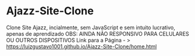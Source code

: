 # Ajazz-Site-Clone
 Clone Site Ajazz, incialmente, sem JavaScript e sem intuito lucrativo, apenas de aprendizado
 OBS: AINDA NÃO RESPONSIVO PARA CELULARES OU OUTROS DISPOSITIVOS
Link para a Página - > https://luizgustavo1001.github.io/Ajazz-Site-Clone/home.html
